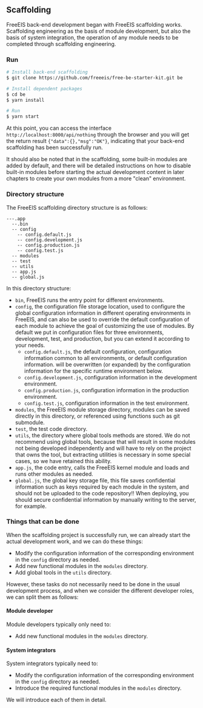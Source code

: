 ## Scaffolding

FreeEIS back-end development began with FreeEIS scaffolding works. Scaffolding engineering as the basis of module development, but also the basis of system integration, the operation of any module needs to be completed through scaffolding engineering.

### Run

```sh
# Install back-end scaffolding
$ git clone https://github.com/freeeis/free-be-starter-kit.git be

# Install dependent packages
$ cd be
$ yarn install

# Run
$ yarn start
```

At this point, you can access the interface `http://localhost:8000/api/nothing` through the browser and you will get the return result `{"data":{},"msg":"OK"}`, indicating that your back-end scaffolding has been successfully run.

It should also be noted that in the scaffolding, some built-in modules are added by default, and there will be detailed instructions on how to disable built-in modules before starting the actual development content in later chapters to create your own modules from a more "clean" environment.

### Directory structure

The FreeEIS scaffolding directory structure is as follows:

```
---.app
  --.bin
  -- config
    -- config.default.js
    -- config.development.js
    -- config.production.js
    -- config.test.js
  -- modules
  -- test
  -- utils
  -- app.js
  -- global.js

```

In this directory structure:
  - `bin`, FreeEIS runs the entry point for different environments.
  - `config`, the configuration file storage location, used to configure the global configuration information in different operating environments in FreeEIS, and can also be used to override the default configuration of each module to achieve the goal of customizing the use of modules. By default we put in configuration files for three environments, development, test, and production, but you can extend it according to your needs.
    - `config.default.js`, the default configuration, configuration information common to all environments, or default configuration information. will be overwritten (or expanded) by the configuration information for the specific runtime environment below.
    - `config.development.js`, configuration information in the development environment.
    - `config.production.js`, configuration information in the production environment.
    - `config.test.js`, configuration information in the test environment.
  - `modules`, the FreeEIS module storage directory, modules can be saved directly in this directory, or referenced using functions such as git submodule.
  - `test`, the test code directory.
  - `utils`, the directory where global tools methods are stored. We do not recommend using global tools, because that will result in some modules not being developed independently and will have to rely on the project that owns the tool, but extracting utilities is necessary in some special cases, so we have retained this ability.
  - `app.js`, the code entry, calls the FreeEIS kernel module and loads and runs other modules as needed.
  - `global.js`, the global key storage file, this file saves confidential information such as keys required by each module in the system, and should not be uploaded to the code repository!! When deploying, you should secure confidential information by manually writing to the server, for example.

### Things that can be done

When the scaffolding project is successfully run, we can already start the actual development work, and we can do these things:

- Modify the configuration information of the corresponding environment in the `config` directory as needed.
 - Add new functional modules in the `modules` directory.
 - Add global tools in the `utils` directory.

However, these tasks do not necessarily need to be done in the usual development process, and when we consider the different developer roles, we can split them as follows:

#### Module developer

Module developers typically only need to:

- Add new functional modules in the `modules` directory.

#### System integrators

System integrators typically need to:

- Modify the configuration information of the corresponding environment in the `config` directory as needed.
 - Introduce the required functional modules in the `modules` directory.

We will introduce each of them in detail.

